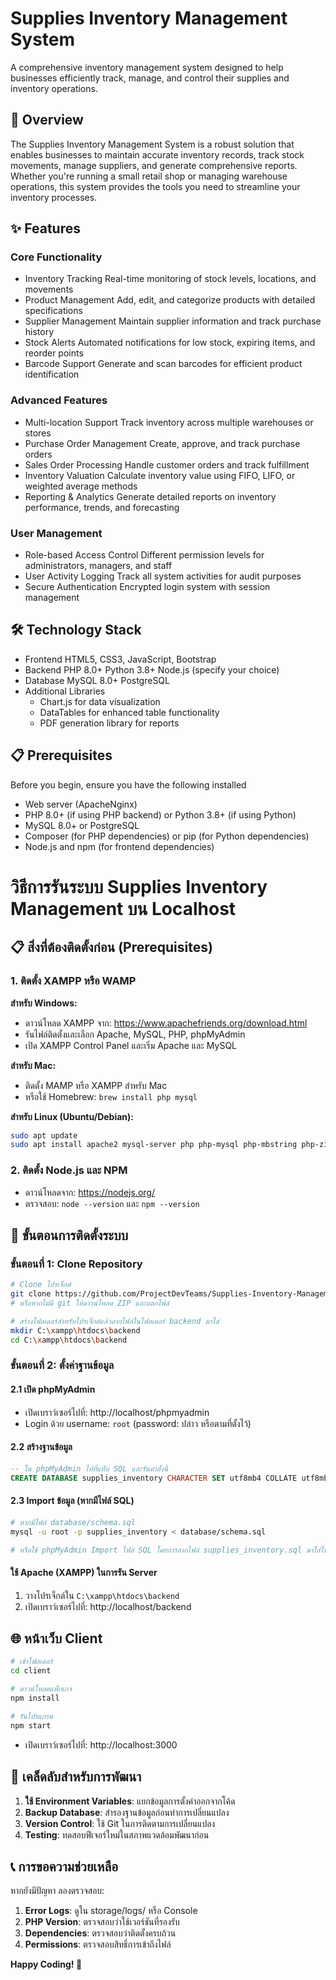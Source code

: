# Supplies Inventory Management System

A comprehensive inventory management system designed to help businesses efficiently track, manage, and control their supplies and inventory operations.

## 🌟 Overview

The Supplies Inventory Management System is a robust solution that enables businesses to maintain accurate inventory records, track stock movements, manage suppliers, and generate comprehensive reports. Whether you're running a small retail shop or managing warehouse operations, this system provides the tools you need to streamline your inventory processes.

## ✨ Features

### Core Functionality
- Inventory Tracking Real-time monitoring of stock levels, locations, and movements
- Product Management Add, edit, and categorize products with detailed specifications
- Supplier Management Maintain supplier information and track purchase history
- Stock Alerts Automated notifications for low stock, expiring items, and reorder points
- Barcode Support Generate and scan barcodes for efficient product identification

### Advanced Features
- Multi-location Support Track inventory across multiple warehouses or stores
- Purchase Order Management Create, approve, and track purchase orders
- Sales Order Processing Handle customer orders and track fulfillment
- Inventory Valuation Calculate inventory value using FIFO, LIFO, or weighted average methods
- Reporting & Analytics Generate detailed reports on inventory performance, trends, and forecasting

### User Management
- Role-based Access Control Different permission levels for administrators, managers, and staff
- User Activity Logging Track all system activities for audit purposes
- Secure Authentication Encrypted login system with session management

## 🛠️ Technology Stack

- Frontend HTML5, CSS3, JavaScript, Bootstrap
- Backend PHP 8.0+  Python 3.8+  Node.js (specify your choice)
- Database MySQL 8.0+  PostgreSQL
- Additional Libraries 
  - Chart.js for data visualization
  - DataTables for enhanced table functionality
  - PDF generation library for reports

## 📋 Prerequisites

Before you begin, ensure you have the following installed

- Web server (ApacheNginx)
- PHP 8.0+ (if using PHP backend) or Python 3.8+ (if using Python)
- MySQL 8.0+ or PostgreSQL
- Composer (for PHP dependencies) or pip (for Python dependencies)
- Node.js and npm (for frontend dependencies)

# วิธีการรันระบบ Supplies Inventory Management บน Localhost

## 📋 สิ่งที่ต้องติดตั้งก่อน (Prerequisites)

### 1. ติดตั้ง XAMPP หรือ WAMP
**สำหรับ Windows:**
- ดาวน์โหลด XAMPP จาก: https://www.apachefriends.org/download.html
- รันไฟล์ติดตั้งและเลือก Apache, MySQL, PHP, phpMyAdmin
- เปิด XAMPP Control Panel และเริ่ม Apache และ MySQL

**สำหรับ Mac:**
- ติดตั้ง MAMP หรือ XAMPP สำหรับ Mac
- หรือใช้ Homebrew: `brew install php mysql`

**สำหรับ Linux (Ubuntu/Debian):**
```bash
sudo apt update
sudo apt install apache2 mysql-server php php-mysql php-mbstring php-zip php-gd php-json php-curl
```

### 2. ติดตั้ง Node.js และ NPM
- ดาวน์โหลดจาก: https://nodejs.org/
- ตรวจสอบ: `node --version` และ `npm --version`

## 🚀 ขั้นตอนการติดตั้งระบบ

### ขั้นตอนที่ 1: Clone Repository

```bash
# Clone โปรเจ็กต์
git clone https://github.com/ProjectDevTeams/Supplies-Inventory-Management-System.git .
# หรือหากไม่มี git ให้ดาวน์โหลด ZIP และแตกไฟล์
```

```bash
# สร้างโฟลเดอร์สำหรับโปรเจ็กต์แล้วลากไฟล์ในโฟลเดอร์ backend มาใส่
mkdir C:\xampp\htdocs\backend
cd C:\xampp\htdocs\backend
```

### ขั้นตอนที่ 2: ตั้งค่าฐานข้อมูล

#### 2.1 เปิด phpMyAdmin
- เปิดเบราว์เซอร์ไปที่: http://localhost/phpmyadmin
- Login ด้วย username: `root` (password: ปล่าว หรือตามที่ตั้งไว้)

#### 2.2 สร้างฐานข้อมูล
```sql
-- ใน phpMyAdmin ไปที่แท็บ SQL และรันคำสั่งนี้
CREATE DATABASE supplies_inventory CHARACTER SET utf8mb4 COLLATE utf8mb4_unicode_ci;
```

#### 2.3 Import ข้อมูล (หากมีไฟล์ SQL)
```bash
# หากมีไฟล์ database/schema.sql
mysql -u root -p supplies_inventory < database/schema.sql

# หรือใช้ phpMyAdmin Import ไฟล์ SQL โดยการลากไฟล์ supplies_inventory.sql มาใส่ใน http://localhost/phpmyadmin
```

#### ใช้ Apache (XAMPP) ในการรัน Server
1. วางโปรเจ็กต์ใน `C:\xampp\htdocs\backend`
2. เปิดเบราว์เซอร์ไปที่: http://localhost/backend

## 🌐 หน้าเว็บ Client

```bash
# เข้าโฟลเดอร์
cd client
```

```bash
# ดาวน์โหลดแพ็กเกจ
npm install
```

```bash
# รันโปรแกรม
npm start
```

- เปิดเบราว์เซอร์ไปที่: http://localhost:3000

## 🎯 เคล็ดลับสำหรับการพัฒนา

1. **ใช้ Environment Variables**: แยกข้อมูลการตั้งค่าออกจากโค้ด
2. **Backup Database**: สำรองฐานข้อมูลก่อนทำการเปลี่ยนแปลง
3. **Version Control**: ใช้ Git ในการติดตามการเปลี่ยนแปลง
4. **Testing**: ทดสอบฟีเจอร์ใหม่ในสภาพแวดล้อมพัฒนาก่อน

## 📞 การขอความช่วยเหลือ

หากยังมีปัญหา ลองตรวจสอบ:
1. **Error Logs**: ดูใน storage/logs/ หรือ Console
2. **PHP Version**: ตรวจสอบว่าใช้เวอร์ชันที่รองรับ
3. **Dependencies**: ตรวจสอบว่าติดตั้งครบถ้วน
4. **Permissions**: ตรวจสอบสิทธิ์การเข้าถึงไฟล์

**Happy Coding! 🚀**
